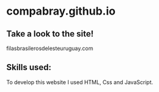 # compabray.github.io

## Take a look to the site!

filasbrasilerosdelesteuruguay.com

## Skills used:

To develop this website I used HTML, Css and JavaScript. 
